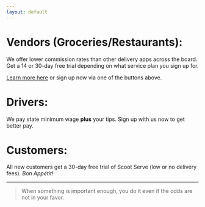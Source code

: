 ```yaml
---
layout: default
---
```

# Vendors (Groceries/Restaurants):

We offer lower commission rates than other delivery apps across the board. Get a 14 or 30-day free trial depending on what service plan you sign up for. 

[Learn more here](./vendors) or sign up now via one of the buttons above.

# Drivers:

We pay state minimum wage **plus** your tips. Sign up with us now to get better pay. 

# Customers:

All new customers get a 30-day free trial of Scoot Serve (low or no delivery fees). _Bon Appétit!_

* * *

> When something is important enough, you do it even if the odds are not in your favor.